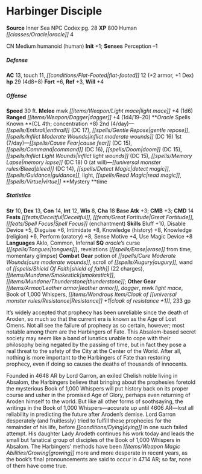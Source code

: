 ﻿---
cssclass: [monsters]
title1: Harbinger Disciple
title2: Harbinger Disciple
CR: 3
sources:
- name: Inner Sea NPC Codex
  page: 28
  link: http://paizo.com/products/btpy92lj?Pathfinder-Campaign-Setting-Inner-Sea-NPC-Codex
XP: 800
race: Human
classes:
- oracle 4
alignment: CN
size: Medium
type: humanoid
subtypes:
- human
initiative:
  bonus: 1
AC:
  AC: 13
  touch: 11
  flat_footed: 12
  components:
    armor: 2
    dex: 1
HP:
  HP: 29
  long: 4d8+8
saves:
  fort: 6
  ref: 3
  will: 4
speeds:
  base: 30
attacks:
  melee:
  - - text: mwk light mace +4 (1d6)
      entries:
      - - damage: 1d6
      attack: mwk light mace
      bonus:
      - 4
  ranged:
  - - text: dagger +4 (1d4/19-20)
      entries:
      - - damage: 1d4
          crit_range: 19-20
      attack: dagger
      bonus:
      - 4
spells:
  entries:
  - name: enthrall
    source: Oracle
    level: 2
    DC: 17
  - name: gentle repose
    source: Oracle
    level: 2
  - name: inflict moderate wounds
    source: Oracle
    level: 2
    DC: 16
  - name: cause fear
    source: Oracle
    level: 1
    DC: 15
  - name: command
    source: Oracle
    level: 1
    DC: 16
  - name: doom
    source: Oracle
    level: 1
    DC: 15
  - name: inflict light wounds
    source: Oracle
    level: 1
    DC: 15
  - superscripts:
    - APG
    name: memory lapse
    source: Oracle
    level: 1
    DC: 18
  - name: bleed
    source: Oracle
    level: 0
    DC: 14
  - name: detect magic
    source: Oracle
    level: 0
  - name: guidance
    source: Oracle
    level: 0
  - name: light
    source: Oracle
    level: 0
  - name: read magic
    source: Oracle
    level: 0
  - name: virtue
    source: Oracle
    level: 0
  sources:
  - name: Oracle
    type: known
    CL: 4
    concentration: 8
    slots:
      2: 4
      1: 7
      0: at-will
    mystery: time
ability_scores:
  STR: 10
  DEX: 13
  CON: 14
  INT: 12
  WIS: 8
  CHA: 18
BAB: 3
CMB: 3
CMD: 14
feats:
- name: Deceitful
- name: Great Fortitude
- name: Spell Focus (enchantment)
skills:
  Bluff: 10
  Disable Device: 5
  Disguise: 6
  Intimidate: 8
  Knowledge (history): 8
  Knowledge (religion): 6
  Perform (oratory): 8
  Sense Motive: 4
  Use Magic Device: 8
  Perception: -1
languages:
- Aklo
- Common
- Infernal
special_qualities:
- oracle's curse (tongues)
- revelations (erase from time, momentary glimpse)
gear:
  combat:
  - potion of cure moderate wounds
  - scroll of augury
  - wand of shield of faith (22 charges)
  - smokestick
  - thunderstone
  other:
  - leather armor
  - dagger
  - mwk light mace
  - Book of 1,000 Whispers
  - cloak of resistance +1
  - 233 gp
desc_long: |-
  It's widely accepted that prophecy has been unreliable since the death of Aroden, so much so that the current era is known as the Age of Lost Omens. Not all see the failure of prophecy as so certain, however; most notable among them are the Harbingers of Fate. This Absalom-based secret society may seem like a band of lunatics unable to cope with their philosophy being negated by the passing of time, but in fact they pose a real threat to the safety of the City at the Center of the World. After all, nothing is more important to the Harbingers of Fate than restoring prophecy, even if doing so causes the deaths of thousands of innocents.

  Founded in 4648 AR by Lord Garron, an exiled Chelish noble living in Absalom, the Harbingers believe that bringing about the prophesies foretold the mysterious Book of 1,000 Whispers will put history back on its proper course and usher in the promised Age of Glory, perhaps even returning of Aroden himself to the world. But like all other forms of soothsaying, the writings in the Book of 1,000 Whispers-accurate up until 4606 AR-lost all reliability in predicting the future after Aroden's demise. Lord Garron desperately (and fruitlessly) tried to fulfill these prophecies for the remainder of his life, before dying in one such failed attempt. His daughter Lady Arodeth continues his work today and leads the small but fanatical group of disciples of the Book of 1,000 Whispers in Absalom. The Harbingers' methods have been growing more and more desperate in recent years, as the book's final pronouncements are said to occur in 4714 AR; so far, none of them have come true.

---

# Harbinger Disciple

**Source** Inner Sea NPC Codex pg. 28
**XP** 800
Human _[[classes/Oracle|oracle]]_ 4

CN Medium humanoid (human)
**Init** +1; **Senses** Perception –1

##### Defense

**AC** 13, touch 11, _[[conditions/Flat-Footed|flat-footed]]_ 12 (+2 armor, +1 Dex)
**hp** 29 (4d8+8)
**Fort** +6, **Ref** +3, **Will** +4

##### Offense
**Speed** 30 ft.
**Melee** mwk _[[items/Weapon/Light mace|light mace]]_ +4 (1d6)
**Ranged** _[[items/Weapon/Dagger|dagger]]_ +4 (1d4/19–20)
**_Oracle_ Spells Known **(CL 4th; concentration +8)
2nd (4/day)—_[[spells/Enthrall|enthrall]]_ (DC 17), _[[spells/Gentle Repose|gentle repose]]_, _[[spells/Inflict Moderate Wounds|inflict moderate wounds]]_ (DC 16)
1st (7/day)—_[[spells/Cause Fear|cause fear]]_ (DC 15), _[[spells/Command|command]]_ (DC 16), _[[spells/Doom|doom]]_ (DC 15), _[[spells/Inflict Light Wounds|inflict light wounds]]_ (DC 15), _[[spells/Memory Lapse|memory lapse]]_ (DC 18)
0 (at will)—_[[universal monster rules/Bleed|bleed]]_ (DC 14), _[[spells/Detect Magic|detect magic]]_, _[[spells/Guidance|guidance]]_, light, _[[spells/Read Magic|read magic]]_, _[[spells/Virtue|virtue]]_
**Mystery **time

##### Statistics
**Str** 10, **Dex** 13, **Con** 14, **Int** 12, **Wis** 8, **Cha** 18
**Base Atk** +3; **CMB** +3; **CMD** 14
**Feats** _[[feats/Deceitful|Deceitful]]_, _[[feats/Great Fortitude|Great Fortitude]]_, _[[feats/Spell Focus|Spell Focus]]_ (enchantment)
**Skills** Bluff +10, Disable Device +5, Disguise +6, Intimidate +8, Knowledge (history) +8, Knowledge (religion) +6, Perform (oratory) +8, Sense Motive +4, Use Magic Device +8
**Languages** Aklo, Common, Infernal
**SQ** _oracle_’s curse (_[[spells/Tongues|tongues]]_), revelations (_[[spells/Erase|erase]]_ from time, momentary glimpse)
**Combat Gear** potion of _[[spells/Cure Moderate Wounds|cure moderate wounds]]_, scroll of _[[spells/Augury|augury]]_, wand of _[[spells/Shield Of Faith|shield of faith]]_ (22 charges), _[[items/Mundane/Smokestick|smokestick]]_, _[[items/Mundane/Thunderstone|thunderstone]]_; **Other Gear** _[[items/Armor/Leather armor|leather armor]]_, _dagger_, mwk _light mace_, Book of 1,000 Whispers, _[[items/Wondrous Item/Cloak of _[[universal monster rules/Resistance|Resistance]]_ +1|cloak of _resistance_ +1]]_, 233 gp

It’s widely accepted that prophecy has been unreliable since the death of Aroden, so much so that the current era is known as the Age of Lost Omens. Not all see the failure of prophecy as so certain, however; most notable among them are the Harbingers of Fate. This Absalom-based secret society may seem like a band of lunatics unable to cope with their philosophy being negated by the passing of time, but in fact they pose a real threat to the safety of the City at the Center of the World. After all, nothing is more important to the Harbingers of Fate than restoring prophecy, even if doing so causes the deaths of thousands of innocents.

Founded in 4648 AR by Lord Garron, an exiled Chelish noble living in Absalom, the Harbingers believe that bringing about the prophesies foretold the mysterious Book of 1,000 Whispers will put history back on its proper course and usher in the promised Age of Glory, perhaps even returning of Aroden himself to the world. But like all other forms of soothsaying, the writings in the Book of 1,000 Whispers—accurate up until 4606 AR—lost all reliability in predicting the future after Aroden’s demise. Lord Garron desperately (and fruitlessly) tried to fulfill these prophecies for the remainder of his life, before _[[conditions/Dying|dying]]_ in one such failed attempt. His daughter Lady Arodeth continues his work today and leads the small but fanatical group of disciples of the Book of 1,000 Whispers in Absalom. The Harbingers’ methods have been _[[items/Weapon Magic Abilities/Growing|growing]]_ more and more desperate in recent years, as the book’s final pronouncements are said to occur in 4714 AR; so far, none of them have come true.